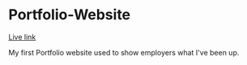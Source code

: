 # Portfolio-Website

[Live link](https://samshum90.github.io/)

My first Portfolio website used to show employers what I've been up.


